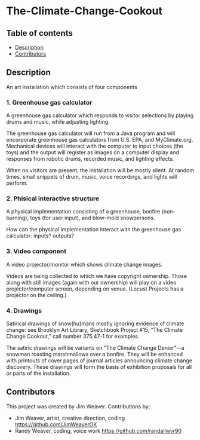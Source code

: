 # The-Climate-Change-Cookout
## Table of contents
* [Description](#description)
* [Contributors](#contributors)
## Description
An art installation which consists of four components

### 1. Greenhouse gas calculator

A greenhouse gas calculator which responds to visitor selections by playing drums and music, while adjusting lighting.

The greenhouse gas calculator will run from a Java program and will encorporate greenhouse gas calculators from U.S. EPA, and MyClimate.org. Mechanical devices will interact with the computer to input choices (the toys) and the output will register as images on a computer display and responses from robotic drums, recorded music, and lighting effects.

When no visitors are present, the installation will be mostly silent. At random times, small snippets of drum, music, voice recordings, and lights will perform.


### 2. Phisical interactive structure

A physical implementation consisting of a greenhouse, bonfire (non-burning), toys (for user input), and blow-mold snowpersons.

How can the physical implementation interact with the greenhouse gas calculator: inputs? outputs?


### 3. Video component

A video projector/monitor which shows climate change images.

Videos are being collected to which we have copyright ownership. Those along with still images (again with our ownership) will play on a video projector/computer screen, depending on venue. (Locust Projects has a projector on the ceiling.)

### 4. Drawings

Satirical drawings of snow(hu)mans mostly ignoring evidence of climate change: see Brooklyn Art Library, Sketchbook Project #15, “The Climate Change Cookout,” call number 375.47-1 for examples.

The satiric drawings will be variants on "The Climate Change Denier"--a snowman roasting marshmallows over a bonfire. They will be enhanced with printouts of cover pages of journal articles announcing climate change discovery.  These drawings will form the basis of exhibition proposals for all or parts of the installation.


## Contributors
This project was created by Jim Weaver. Contributions by:
* Jim Weaver, artist, creative direction, coding https://github.com/JimWeaverOK
* Randy Weaver, coding, voice work https://github.com/randallwvr90
